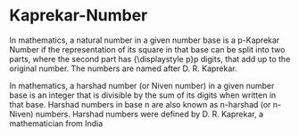 # Kaprekar-Number
In mathematics, a natural number in a given number base is a p-Kaprekar Number if the representation of its square in that base can be split into two parts, where the second part has {\displaystyle p}p digits, that add up to the original number. The numbers are named after D. R. Kaprekar.

In mathematics, a harshad number (or Niven number) in a given number base is an integer that is divisible by the sum of its digits when written in that base. Harshad numbers in base n are also known as n-harshad (or n-Niven) numbers. Harshad numbers were defined by D. R. Kaprekar, a mathematician from India
